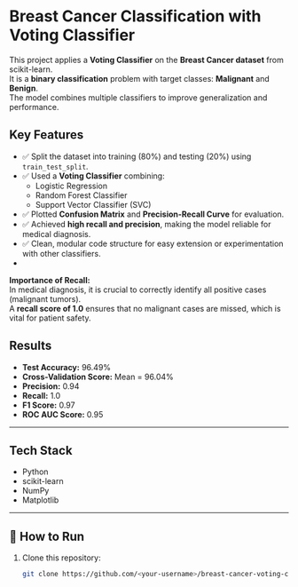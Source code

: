 #  Breast Cancer Classification with Voting Classifier

This project applies a **Voting Classifier** on the **Breast Cancer dataset** from scikit-learn.  
It is a **binary classification** problem with target classes: **Malignant** and **Benign**.  
The model combines multiple classifiers to improve generalization and performance.

##  Key Features
- ✅ Split the dataset into training (80%) and testing (20%) using `train_test_split`.  
- ✅ Used a **Voting Classifier** combining:  
    - Logistic Regression  
    - Random Forest Classifier  
    - Support Vector Classifier (SVC)  
- ✅ Plotted **Confusion Matrix** and **Precision-Recall Curve** for evaluation.  
- ✅ Achieved **high recall and precision**, making the model reliable for medical diagnosis.  
- ✅ Clean, modular code structure for easy extension or experimentation with other classifiers.
- 
**Importance of Recall:**  
 In medical diagnosis, it is crucial to correctly identify all positive cases (malignant tumors).  
 A **recall score of 1.0** ensures that no malignant cases are missed, which is vital for patient safety.


## Results
- **Test Accuracy:** 96.49%  
- **Cross-Validation Score:** Mean = 96.04%  
- **Precision:** 0.94  
- **Recall:** 1.0  
- **F1 Score:** 0.97  
- **ROC AUC Score:** 0.95  



---

##  Tech Stack
- Python  
- scikit-learn  
- NumPy  
- Matplotlib  
 

---

## 📂 How to Run
1. Clone this repository:
   ```bash
   git clone https://github.com/<your-username>/breast-cancer-voting-classifier.git
